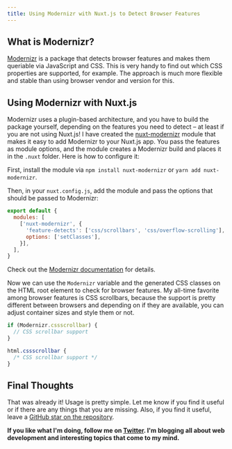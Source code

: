 ```yaml
---
title: Using Modernizr with Nuxt.js to Detect Browser Features
---
```


## What is Modernizr?

[Modernizr](https://github.com/Modernizr/Modernizr) is a package that detects browser features and makes them queriable via JavaScript and CSS. This is very handy to find out which CSS properties are supported, for example. The approach is much more flexible and stable than using browser vendor and version for this.

## Using Modernizr with Nuxt.js

Modernizr uses a plugin-based architecture, and you have to build the package yourself, depending on the features you need to detect – at least if you are not using Nuxt.js! I have created the [nuxt-modernizr](https://github.com/dword-design/nuxt-modernizr) module that makes it easy to add Modernizr to your Nuxt.js app. You pass the features as module options, and the module creates a Modernizr build and places it in the `.nuxt` folder. Here is how to configure it:

First, install the module via `npm install nuxt-modernizr` or `yarn add nuxt-modernizr`.

Then, in your `nuxt.config.js`, add the module and pass the options that should be passed to Modernizr:

```js
export default {
  modules: [
    ['nuxt-modernizr', {
      'feature-detects': ['css/scrollbars', 'css/overflow-scrolling'],
      options: ['setClasses'],
    }],
  ],
}
```

Check out the [Modernizr documentation](https://modernizr.com/docs/) for details.

Now we can use the `Modernizr` variable and the generated CSS classes on the HTML root element to check for browser features. My all-time favorite among browser features is CSS scrollbars, because the support is pretty different between browsers and depending on if they are available, you can adjust container sizes and style them or not.

```js
if (Modernizr.cssscrollbar) {
  // CSS scrollbar support
}
```

```css
html.cssscrollbar {
  /* CSS scrollbar support */
}
```

## Final Thoughts

That was already it! Usage is pretty simple. Let me know if you find it useful or if there are any things that you are missing. Also, if you find it useful, leave a [GitHub star on the repository](https://github.com/dword-design/nuxt-modernizr).

**If you like what I'm doing, follow me on [Twitter](https://twitter.com/DwordDesign). I'm blogging all about web development and interesting topics that come to my mind.**
